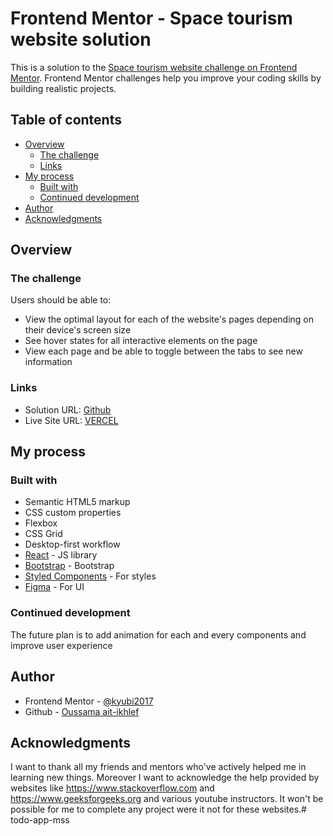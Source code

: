 # Frontend Mentor - Space tourism website solution

This is a solution to the [Space tourism website challenge on Frontend Mentor](https://www.frontendmentor.io/challenges/space-tourism-multipage-website-gRWj1URZ3). Frontend Mentor challenges help you improve your coding skills by building realistic projects. 

## Table of contents

- [Overview](#overview)
  - [The challenge](#the-challenge)
  - [Links](#links)
- [My process](#my-process)
  - [Built with](#built-with)
  - [Continued development](#continued-development)
- [Author](#author)
- [Acknowledgments](#acknowledgments)

## Overview

### The challenge

Users should be able to:

- View the optimal layout for each of the website's pages depending on their device's screen size
- See hover states for all interactive elements on the page
- View each page and be able to toggle between the tabs to see new information

### Links

- Solution URL: [Github](https://github.com/kyubi2017/Space-tourism-multi-page-website)
- Live Site URL: [VERCEL](https://space-tourism-multi-page-website-z5pv.vercel.app/)

## My process

### Built with

- Semantic HTML5 markup
- CSS custom properties
- Flexbox
- CSS Grid
- Desktop-first workflow
- [React](https://reactjs.org/) - JS library
- [Bootstrap](https://getbootstrap.com/) - Bootstrap
- [Styled Components](https://styled-components.com/) - For styles
- [Figma](https://figma.com) - For UI

### Continued development

The future plan is to add animation for each and every components and improve user experience

## Author

- Frontend Mentor - [@kyubi2017](https://www.frontendmentor.io/profile/kyubi2017)
- Github - [Oussama ait-ikhlef](https://github.com/kyubi2017/)

## Acknowledgments

I want to thank all my friends and mentors who've actively helped me in learning new things. Moreover I want to acknowledge the help provided by websites like https://www.stackoverflow.com and https://www.geeksforgeeks.org and various youtube instructors. It won't be possible for me to complete any project were it not for these websites.# todo-app-mss
